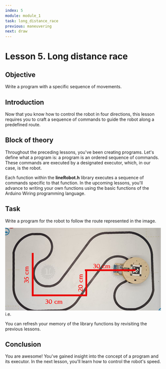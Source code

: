 ```yaml
---
index: 5
module: module_1 
task: long_distance_race
previous: maneuvering
next: draw
---
```

# Lesson 5. Long distance race

## Objective
Write a program with a specific sequence of movements.

## Introduction
Now that you know how to control the robot in four directions, this lesson requires you to craft a sequence of commands to guide the robot along a predefined route.

## Block of theory
Throughout the preceding lessons, you've been creating programs. Let's define what a program is: a program is an ordered sequence of commands. These commands are executed by a designated executor, which, in our case, is the robot.

Each function within the **lineRobot.h** library executes a sequence of commands specific to that function. In the upcoming lessons, you'll advance to writing your own functions using the basic functions of the Arduino Wiring programming language.

## Task 
Write a program for the robot to follow the route represented in the image.

![image](https://github.com/autolab-fi/line-robot-curriculum/blob/main/images/long_distance_race.png?raw=true)
i.e.

You can refresh your memory of the library functions by revisiting the previous lessons.

## Conclusion
You are awesome! You've gained insight into the concept of a program and its executor. In the next lesson, you'll learn how to control the robot's speed.
